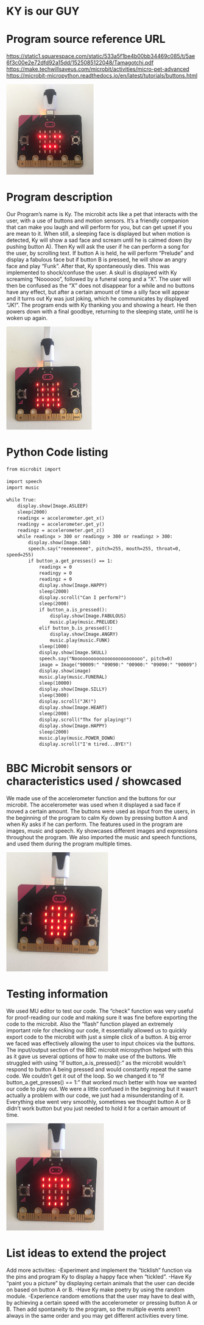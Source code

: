 # KY is our GUY
# Program source reference URL 
https://static1.squarespace.com/static/533a5f1be4b00bb34469c085/t/5ae6f3c00e2e72dfd92a15dd/1525085122048/Tamagotchi.pdf 
https://make.techwillsaveus.com/microbit/activities/micro-pet-advanced
https://microbit-micropython.readthedocs.io/en/latest/tutorials/buttons.html 

![alt text](https://raw.githubusercontent.com/ky-zl/yes/master/Screenshot%202019-09-06%20at%2022.24.40.png "Ky sleeping")

# Program description
Our Program’s name is Ky. The microbit acts like a pet that interacts with the user, with a use of buttons and motion sensors. It’s a friendly companion that can make you laugh and will perform for you, but can get upset if you are mean to it. When still, a sleeping face is displayed but when motion is detected, Ky will show a sad face and scream until he is calmed down (by pushing button A). Then Ky will ask the user if he can perform a song for the user, by scrolling text. If button A is held, he will perform “Prelude” and display a fabulous face but if button B is pressed, he will show an angry face and play “Funk”. After that, Ky spontaneously dies. This was implemented to shock/confuse the user. A skull is displayed with Ky screaming “Noooooo”, followed by a funeral song and a “X”. The user will then be confused as the “X” does not disappear for a while and no buttons have any effect, but after a certain amount of time a silly face will appear and it turns out Ky was just joking, which he communicates by displayed “JK!”. The program ends with Ky thanking you and showing a heart. He then powers down with a final goodbye, returning to the sleeping state, until he is woken up again.

![alt text](https://raw.githubusercontent.com/ky-zl/yes/master/Screenshot%202019-09-06%20at%2022.23.25.png "Ky when he is angry")

# Python Code listing
```
from microbit import

import speech
import music

while True:
    display.show(Image.ASLEEP)
    sleep(2000)
    readingx = accelerometer.get_x()
    readingy = accelerometer.get_y()
    readingz = accelerometer.get_z()
    while readingx > 300 or readingy > 300 or readingz > 300:
        display.show(Image.SAD)
        speech.say("reeeeeeeee", pitch=255, mouth=255, throat=0, speed=255)
        if button_a.get_presses() == 1:
            readingx = 0
            readingy = 0
            readingz = 0 
            display.show(Image.HAPPY)
            sleep(2000)
            display.scroll("Can I perform?")
            sleep(2000)
            if button_a.is_pressed():
                display.show(Image.FABULOUS)
                music.play(music.PRELUDE)
            elif button_b.is_pressed():
                display.show(Image.ANGRY)
                music.play(music.FUNK)
            sleep(1000)
            display.show(Image.SKULL)
            speech.say("Nooooooooooooooooooooooooo", pitch=0)
            image = Image("90009:" "09090:" "00900:" "09090:" "90009")
            display.show(image)
            music.play(music.FUNERAL)
            sleep(10000)
            display.show(Image.SILLY)
            sleep(3000)
            display.scroll("JK!")
            display.show(Image.HEART)
            sleep(2000)
            display.scroll("Thx for playing!")
            display.show(Image.HAPPY)
            sleep(2000)
            music.play(music.POWER_DOWN)
            display.scroll("I'm tired...BYE!")

```

# BBC Microbit sensors or characteristics used / showcased
We made use of the accelerometer function and the buttons for our microbit. The accelerometer was used when it displayed a sad face if moved a certain amount. The buttons were used as input from the users, in the beginning of the program to calm Ky down by pressing button A and when Ky asks if he can perform. The features used in the program are images, music and speech. Ky showcases different images and expressions throughout the program. We also imported the music and speech functions, and used them during the program multiple times.

![alt text](https://raw.githubusercontent.com/ky-zl/yes/master/Screenshot%202019-09-06%20at%2022.24.14.png "Ky playing dead")

# Testing information
We used MU editor to test our code. The “check” function was very useful for proof-reading our code and making sure it was fine before exporting the code to the microbit. Also the “flash” function played an extremely important role for checking our code, it essentially allowed us to quickly export code to the microbit with just a simple click of a button.
A big error we faced was effectively allowing the user to input choices via the buttons. The input/output section of the BBC microbit micropython helped with this as it gave us several options of how to make use of the buttons. We struggled with using “if button_a.is_pressed():” as the microbit wouldn’t respond to button A being pressed and would constantly repeat the same code. We couldn’t get it out of the loop. So we changed it to “if button_a.get_presses() == 1:” that worked much better with how we wanted our code to play out. We were a little confused in the beginning but it wasn’t actually a problem with our code, we just had a misunderstanding of it. Everything else went very smoothly, sometimes we thought button A or B didn’t work button but you just needed to hold it for a certain amount of time. 

![alt text](https://raw.githubusercontent.com/ky-zl/yes/master/Screenshot%202019-09-06%20at%2022.23.50.png "Ky being fabulous")

# List ideas to extend the project
Add more activities:
-Experiment and implement the “ticklish” function via the pins and program Ky to display a happy face when “tickled”.
-Have Ky “paint you a picture” by displaying certain animals that the user can decide on based on button A or B.
-Have Ky make poetry by using the random module.
-Experience random emotions that the user may have to deal with, by achieving a certain speed with the accelerometer or pressing button A or B.
Then add spontaneity to the program, so the multiple events aren’t always in the same order and you may get different activities every time.
